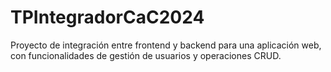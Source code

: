 # TPIntegradorCaC2024
Proyecto de integración entre frontend y backend para una aplicación web, con funcionalidades de gestión de usuarios y operaciones CRUD.
